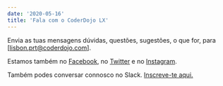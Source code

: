 ```yaml
---
date: '2020-05-16'
title: 'Fala com o CoderDojo LX'
---
```


Envia as tuas mensagens dúvidas, questões, sugestões, o que for, para [lisbon.prt@coderdojo.com].

Estamos também no [Facebook](https://www.facebook.com/coderdojolx), no [Twitter](https://twitter.com/CoderDojoLX) e no [Instagram](https://www.instagram.com/coderdojolxoficial/).

Também podes conversar connosco no Slack. [Inscreve-te aqui.](https://bit.ly/cdlx-slack)
